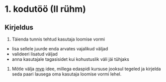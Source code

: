 # 1. kodutöö (II rühm)

## Kirjeldus

1. Täienda tunnis tehtud kasutaja loomise vormi
  * lisa sellele juurde enda arvates vajalikud väljad
  * valideeri lisatud väljad
  * anna kasutajale tagasisidet kui kohustuslik väli jäi tühjaks
1. Mõtle välja [mvp](https://en.wikipedia.org/wiki/Minimum_viable_product) idee, millega edaspidi kursuse jooksul tegeled ja kirjelda seda paari lausega oma kasutaja loomise vormi lehel.
